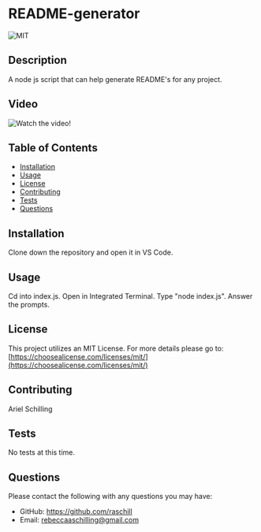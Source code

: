 # README-generator

 ![MIT](https://img.shields.io/badge/License-MIT-green)

  ## Description

 A node js script that can help generate README's for any project.

 ## Video

![Watch the video!](https://youtu.be/b8KJ7nL6HWM)
 
 ## Table of Contents

  - [Installation](#installation)
  - [Usage](#usage)
  - [License](#license)
  - [Contributing](#contributing)
  - [Tests](#tests)
  - [Questions](#questions)

 ## Installation

 Clone down the repository and open it in VS Code.

 ## Usage

Cd into index.js. Open in Integrated Terminal. Type "node index.js". Answer the prompts.

 ## License

 This project utilizes an MIT License.
    For more details please go to: [https://choosealicense.com/licenses/mit/](https://choosealicense.com/licenses/mit/) 

 ## Contributing

Ariel Schilling

 ## Tests

 No tests at this time.
 
 ## Questions

 Please contact the following with any questions you may have:
 - GitHub: https://github.com/raschill
 - Email: rebeccaaschilling@gmail.com
